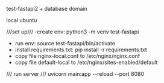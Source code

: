 <!-- # test-fastapi3 -->
test-fastapi2 + database domain

local ubuntu
<!-- # Ubuntu -->
///set up///
-create env:
    python3 -m venv test-fastapi 
- run env:
    source test-fastapi/bin/activate
- install requirements.txt:
    pip install -r requirements.txt
- copy file nginx-local.conf to /etc/nginx/nginx.conf
- copy file default-local to /etc/nginx/sites-enabled/default

/// run server ///
uvicorn main:app --reload --port 8080